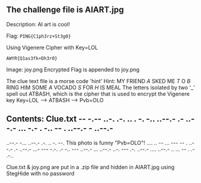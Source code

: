 ## The challenge file is AIART.jpg

Description: AI art is cool! 

Flag: `PING{C1ph3rz+St3g0}`

Using Vigenere Cipher with Key=LOL

`AWYR{Q1as3fk+Dh3r0}`

Image: joy.png
Encrypted Flag is appended to joy.png

The clue text file is a morse code 'hint'
Hint: MY FRIEND _A_ SKED ME _T_ O _B_ RING  HIM SOME _A_ VOCADO _S_ FOR _H_ IS MEAL
The letters isolated by two '_' spell out ATBASH, which is the cipher that is used to encrypt the Vigenere key
Key=LOL --> ATBASH --> Pvb=OLO

Contents: Clue.txt 
-- -.--
..-. .-. .. . -. -..
..--.- .- ..--.-
... -.- . -..
-- .
..--.- - ..--.-
---
..--.- -... ..--.-
.-. .. -. --.
This photo is funny "Pvb=OLO"!
.... .. --
... --- -- .
..--.- .- ..--.-
...- --- -.-. .- -.. ---
..--.- ... ..--.-
..-. --- .-.
..--.- .... ..--.-
.. ...
-- . .- .-..

Clue.txt & joy.png are put in a .zip file 
and hidden in AIART.jpg using StegHide with no password
